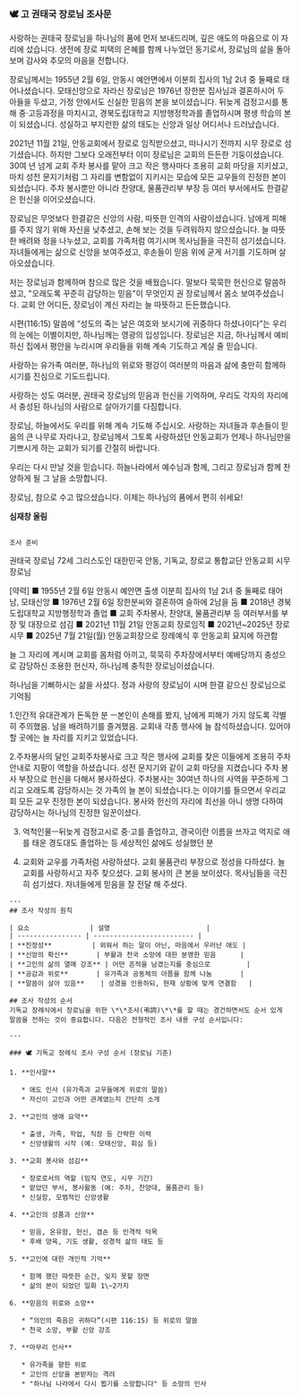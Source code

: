
### 🕊 고 권태국 장로님 조사문

사랑하는 권태국 장로님을 하나님의 품에 먼저 보내드리며, 깊은 애도의 마음으로 이 자리에 섰습니다.
생전에 장로 피택의 은혜를 함께 나누었던 동기로서, 장로님의 삶을 돌아보며 감사와 추모의 마음을 전합니다.

장로님께서는 1955년 2월 6일, 안동시 예안면에서 이분희 집사의 1남 2녀 중 둘째로 태어나셨습니다.
모태신앙으로 자라신 장로님은 1976년 장한분 집사님과 결혼하시어 두 아들을 두셨고, 가정 안에서도 신실한 믿음의 본을 보이셨습니다.
뒤늦게 검정고시를 통해 중·고등과정을 마치시고, 경북도립대학교 지방행정학과를 졸업하시며 평생 학습의 본이 되셨습니다.
성실하고 부지런한 삶의 태도는 신앙과 일상 어디서나 드러났습니다.

2021년 11월 21일, 안동교회에서 장로로 임직받으셨고, 떠나시기 전까지 시무 장로로 섬기셨습니다.
하지만 그보다 오래전부터 이미 장로님은 교회의 든든한 기둥이셨습니다.
30여 년 넘게 교회 주차 봉사를 맡아 크고 작은 행사마다 조용히 교회 마당을 지키셨고,
마치 성전 문지기처럼 그 자리를 변함없이 지키시는 모습에 모든 교우들의 진정한 본이 되셨습니다.
주차 봉사뿐만 아니라 찬양대, 물품관리부 부장 등 여러 부서에서도 한결같은 헌신을 이어오셨습니다.

장로님은 무엇보다 한결같은 신앙의 사람, 따뜻한 인격의 사람이셨습니다.
남에게 피해를 주지 않기 위해 자신을 낮추셨고, 손해 보는 것을 두려워하지 않으셨습니다.
늘 따뜻한 배려와 정을 나누셨고, 교회를 가족처럼 여기시며 목사님들을 극진히 섬기셨습니다.
자녀들에게는 삶으로 신앙을 보여주셨고, 후손들이 믿음 위에 굳게 서기를 기도하며 살아오셨습니다.

저는 장로님과 함께하며 참으로 많은 것을 배웠습니다.
말보다 묵묵한 헌신으로 말씀하셨고, "오래도록 꾸준히 감당하는 믿음"이 무엇인지 권 장로님께서 몸소 보여주셨습니다.
교회 안 어디든, 장로님이 계신 자리는 늘 따뜻하고 든든했습니다.

시편(116:15) 말씀에 “성도의 죽는 날은 여호와 보시기에 귀중하다 하셨나이다”는
우리의 눈에는 이별이지만, 하나님께는 영광의 입성입니다.
장로님은 지금, 하나님께서 예비하신 집에서 평안을 누리시며 우리들을 위해 계속 기도하고 계실 줄 믿습니다.

사랑하는 유가족 여러분,
하나님의 위로와 평강이 여러분의 마음과 삶에 충만히 함께하시기를 진심으로 기도드립니다.

사랑하는 성도 여러분,
권태국 장로님의 믿음과 헌신을 기억하며, 우리도 각자의 자리에서 충성된 하나님의 사람으로 살아가기를 다짐합니다.

장로님,
하늘에서도 우리를 위해 계속 기도해 주십시오.
사랑하는 자녀들과 후손들이 믿음의 큰 나무로 자라나고,
장로님께서 그토록 사랑하셨던 안동교회가 언제나 하나님만을 기쁘시게 하는 교회가 되기를 간절히 바랍니다.

우리는 다시 만날 것을 믿습니다.
하늘나라에서 예수님과 함께, 그리고 장로님과 함께 찬양하게 될 그 날을 소망합니다.

장로님, 참으로 수고 많으셨습니다.
이제는 하나님의 품에서 편히 쉬세요!

**심재창 올림**
```

조사 준비

```
권태국 장로님
72세 그리스도인
대한민국 안동, 
기독교, 장로교 통합교단
안동교회 시무 장로님

[약력]
■ 1955년 2월 6일 안동시 예안면 출생
   이분희 집사의 1남 2녀 중 둘째로 태어남, 모태신앙
■ 1976년 2월 6일 장한분씨와 결혼하여 슬하에 2남을 둠
■ 2018년 경북도립대학교 지방행정학과 졸업
■ 교회 주차봉사, 찬양대, 물품관리부 등 여러부서를 부장 및 대장으로 섬김
■ 2021년 11월 21일 안동교회 장로임직
■ 2021년~2025년 장로시무
■ 2025년 7월 21일(월) 안동교회장으로 장례예식 후 안동교회 묘지에 하관함

늘 그 자리에 계시며 교회를 몸처럼 아끼고, 묵묵히 주차장에서부터 예배당까지 충성으로 감당하신 조용한 헌신자, 하나님께 충직한 장로님이셨습니다.

하나님을 기뻐하시는 삶을 사셨다.
정과 사랑의 장로님이 시며 한결 같으신 장로님으로 기억됨

1.인간적 유대관계가 돈독한 분 ㅡ본인이 손해를 봤지, 남에게 피해가 가지 않도록 각별히 주의했음. 남을 배려하기를 즐겨했음.
교회내 각종 행사에 늘 참석하셨습니다. 있어야 할 곳에는 늘 자리를 지키고 있었습니다.

2.주차봉사의 달인
교회주차봉사로 크고 작은 행사에 교회를 찾은 이들에게 조용히 주차 안내로 지팡이 역할을 하셨습니다.
성전 문지기와 같이  교회 마당을 지켰습니다
주차 봉사 부장으로 헌신을 다해서 봉사하셨다.
주차봉사는 30여년
하나의 사역을 꾸준하게 그리고 오래도록 감당하시는 것 가족의 늘  본이 되셨습니다.는 이야기를 들으면서 우리교회 모든 교우 진정한 본이 되셨습니다.
봉사와 헌신의 자리에 최선을 아니 생명 다하여 감당하시는 하나님의 진정한 일꾼이셨다.


3. 억척인물ㅡ뒤늦게
검정고시로 중·고를 졸업하고,
경국이란 이름을 쓰자고 억지로 애를 태운 경도대도 졸업하는 등
세상적인 삶에도 성실했던 분

4. 교회와 교우를 가족처럼 사랑하셨다.
교회 물품관리 부장으로 정성을 다하셨다.
늘 교회를 사랑하시고 자주 찾으셨다. 
교회 봉사의 큰 본을 보이셨다.
목사님들을 극진히 섬기셨다.
자녀들에게 믿음을 잘 전달 해 주셨다.
```
---
## 조사 작성의 원칙

| 요소               | 설명                        |
| ---------------- | ------------------------- |
| **진정성**          | 외워서 하는 말이 아닌, 마음에서 우러난 애도 |
| **신앙의 확신**       | 부활과 천국 소망에 대한 분명한 믿음      |
| **고인의 삶의 열매 강조** | 어떤 흔적을 남겼는지를 중심으로         |
| **공감과 위로**       | 유가족과 공동체의 아픔을 함께 나눔       |
| **말씀이 살아 있음**    | 성경을 인용하되, 현재 상황에 맞게 연결함   |

## 조사 작성의 순서
기독교 장례식에서 장로님을 위한 \*\*조사(弔詞)\*\*를 할 때는 경건하면서도 순서 있게 말씀을 전하는 것이 중요합니다. 다음은 전형적인 조사 내용 구성 순서입니다:

---

### 🕊️ 기독교 장례식 조사 구성 순서 (장로님 기준)

1. **인사말**

   * 애도 인사 (유가족과 교우들에게 위로의 말씀)
   * 자신이 고인과 어떤 관계였는지 간단히 소개

2. **고인의 생애 요약**

   * 출생, 가족, 학업, 직장 등 간략한 이력
   * 신앙생활의 시작 (예: 모태신앙, 회심 등)

3. **교회 봉사와 섬김**

   * 장로로서의 역할 (임직 연도, 시무 기간)
   * 맡았던 부서, 봉사활동 (예: 주차, 찬양대, 물품관리 등)
   * 신실함, 모범적인 신앙생활

4. **고인의 성품과 신앙**

   * 믿음, 온유함, 헌신, 겸손 등 인격적 덕목
   * 후배 양육, 기도 생활, 성경적 삶의 태도 등

5. **고인에 대한 개인적 기억**

   * 함께 했던 따뜻한 순간, 잊지 못할 장면
   * 삶의 본이 되었던 일화 1\~2가지

6. **믿음의 위로와 소망**

   * “의인의 죽음은 귀하다”(시편 116:15) 등 위로의 말씀
   * 천국 소망, 부활 신앙 강조

7. **마무리 인사**

   * 유가족을 향한 위로
   * 고인의 신앙을 본받자는 격려
   * "하나님 나라에서 다시 뵙기를 소망합니다" 등 소망의 인사
